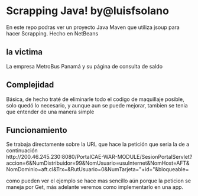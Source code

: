 <h1>Scrapping Java! by@luisfsolano</h1>
En este repo podras ver un proyecto Java Maven que utiliza jsoup para hacer Scrapping. Hecho en NetBeans


<h2>la victima</h2>
La empresa MetroBus Panamá y su página de consulta de saldo


<h2>Complejidad</h2>
Básica, de hecho traté de eliminarle todo el codigo de maquillaje posible, solo quedó lo necesario, y aunque aun se puede mejorar, tambien se tenia que entender de una manera simple

<h2>Funcionamiento</h2>
Se trabaja directamente sobre la URL que hace la petición que seria la de a continuación

<br>
http://200.46.245.230:8080/PortalCAE-WAR-MODULE/SesionPortalServlet?accion=6&NumDistribuidor=99&NomUsuario=usuInternet&NomHost=AFT&NomDominio=aft.cl&Trx=&RutUsuario=0&NumTarjeta="+id+"&bloqueable=

como pueden ver el ejemplo se hace mas sencillo aún porque la peticion se maneja por Get, más adelante veremos como implementarlo en una app.
